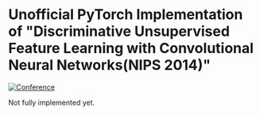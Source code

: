 # Unofficial PyTorch Implementation of "Discriminative Unsupervised Feature Learning with Convolutional Neural Networks(NIPS 2014)"
[![Conference](https://img.shields.io/badge/NIPS-2014-4b44ce)](https://papers.nips.cc/paper_files/paper/2014/hash/07563a3fe3bbe7e3ba84431ad9d055af-Abstract.html)

Not fully implemented yet.